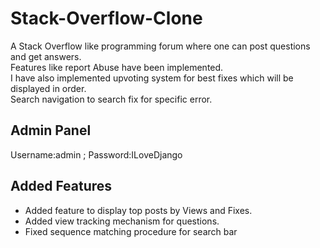 # Stack-Overflow-Clone
A Stack Overflow like programming forum where one can post questions and get answers.
<br>
Features like report Abuse have been implemented.
<br>
I have also implemented upvoting system for best fixes which will be displayed in order.
<br>
Search navigation to search fix for specific error.


<h2>Admin Panel</h2>
Username:admin    ;      Password:ILoveDjango

<h2>Added Features</h2>
<ul>
  <li>Added feature to display top posts by Views and Fixes.</li>
  <li>Added view tracking mechanism for questions.</li>
  <li>Fixed sequence matching procedure for search bar</li>
</ul>
